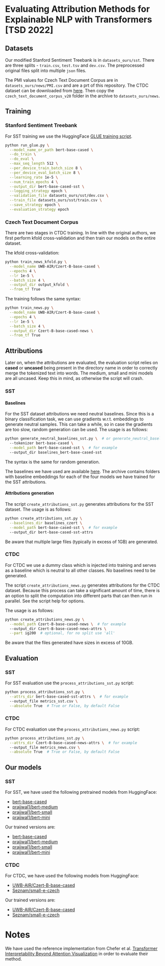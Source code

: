 # Evaluating Attribution Methods for Explainable NLP with Transformers [TSD 2022]

## Datasets

Our modified Stanford Sentiment Treebank is in <code>datasets_ours/sst</code>.
There are three splits - <code>train.csv</code>, <code>test.tsv</code> and <code>dev.csv</code>. The preprocessed original files split into multiple <code>json</code> files.

The PMI values for Czech Text Document Corpus are in <code>datasets_ours/news/PMI.csv</code> and are a prt of this repository.
The CTDC dataset can be downloaded from [here](http://ctdc.kiv.zcu.cz/).
Then copy the <code>czech_text_document_corpus_v20</code> folder in the archive to <code>datasets_ours/news</code>.

## Training
### Stanford Sentiment Treebank
For SST training we use the HuggingFace [GLUE training script](https://github.com/huggingface/transformers/tree/main/examples/pytorch/text-classification).
```bash
python run_glue.py \
  --model_name_or_path bert-base-cased \
  --do_train \
  --do_eval \
  --max_seq_length 512 \
  --per_device_train_batch_size 8 \
  --per_device_eval_batch_size 8 \
  --learning_rate 1e-5 \
  --num_train_epochs 4 \
  --output_dir bert-base-cased-sst \
  --logging_strategy epoch \
  --validation_file datasets_ours/sst/dev.csv \
  --train_file datasets_ours/sst/train.csv \
  --save_strategy epoch \
  --evaluation_strategy epoch
```
### Czech Text Document Corpus
There are two stages in CTDC training. In line with the original authors, we first perform kfold cross-validation and then train our models on the entire dataset.

The kfold cross-validation:
```bash
python train_news_kfold.py \
  --model_name UWB-AIR/Czert-B-base-cased \
  --epochs 4 \
  --lr 1e-5 \
  --batch_size 4 \
  --output_dir output_kfold \
  --from_tf True
```

The training follows the same syntax:
```bash
python train_news.py \
  --model_name UWB-AIR/Czert-B-base-cased \
  --epochs 4 \
  --lr 1e-5 \
  --batch_size 4 \
  --output_dir Czert-B-base-cased-news \
  --from_tf True
```

## Attributions

Later on, when the attributions are evaluated, the evaluation script relies on <b>cased</b> or <b>uncased</b> being present in the directory name
in order to correctly merge the tokenized text into words. The medium, small and mini models are all uncased. Keep this in mind, as otherwise the script will crash. 

### SST

#### Baselines
For the SST dataset attributions we need neutral baselines.
Since this is a binary classification task, we can use gradients w.r.t. embeddings to generate neutral samples.
This can take a while, so in case the gradients are too slow, random generation can be used.
The usage is as follows:
```bash
python generate_neutral_baselines_sst.py \  # or generate_neutral_baselines_random_sst.py
  --tokenizer bert-base-cased \
  --model_path bert-base-cased-sst \  # for example
  --output_dir baselines_bert-base-cased-sst
```

The syntax is the same for random generation.

The baselines we have used are available [here](https://drive.google.com/file/d/1264QRfPhWkm7_dx9hmRRXFRykdiTeKRp/view?usp=sharing). 
The archive contains folders with baseline embeddings for each of the four models we have trained 
for the SST attributions.

#### Attributions generation
The script <code>create_attributions_sst.py</code> generates attributions for the SST dataset.
The usage is as follows:
```bash
python create_attributions_sst.py \
  --baselines_dir baselines_czert \
  --model_path bert-base-cased-sst \  # for example
  --output_dir bert-base-cased-sst-attrs 
```

Be aware that multiple large files (typically in excess of 1GB) are generated.

### CTDC

For CTDC we use a dummy class which is injected into training and serves as a baseline which is neutral to all other classes.
No baselines need to be generated.

The script <code>create_attributions_news.py</code> generates attributions for the CTDC dataset.
Because this process can take a significant amount of time, there is an option to split the computation into different parts that can then run in parallel. See the script help for options.

The usage is as follows:
```bash
python create_attributions_news.py \
  --model_path Czert-B-base-cased-news \  # for example
  --output_dir Czert-B-base-cased-news-attrs \
  --part ig200  # optional, for no split use 'all'
```

Be aware that the files generated have sizes in excess of 10GB.

## Evaluation

### SST

For SST evaluation use the <code>process_attributions_sst.py</code> script:
```bash
python process_attributions_sst.py \
  --attrs_dir bert-base-cased-sst-attrs \  # for example
  --output_file metrics_sst.csv \
  --absolute True  # True or False, by default False
```

### CTDC

For CTDC evaluation use the <code>process_attributions_news.py</code> script:
```bash
python process_attributions_sst.py \
  --attrs_dir Czert-B-base-cased-news-attrs \  # for example
  --output_file metrics_news.csv \
  --absolute True  # True or False, by default False
```

## Our models

### SST

For SST, we have used the following pretrained models from HuggingFace:
* [bert-base-cased](https://huggingface.co/bert-base-cased)
* [prajjwal1/bert-medium](https://huggingface.co/prajjwal1/bert-medium)
* [prajjwal1/bert-small](https://huggingface.co/prajjwal1/bert-small)
* [prajjwal1/bert-mini](https://huggingface.co/prajjwal1/bert-mini)

Our trained versions are:
* [bert-base-cased](https://drive.google.com/file/d/10LiYqr8HL3Zhpy-k4izKlLh57ZjPz-w9/view?usp=sharing)
* [prajjwal1/bert-medium](https://drive.google.com/file/d/1YPwFFUn_Grm6zq18GPmnlRH9dZnfS1_s/view?usp=sharing)
* [prajjwal1/bert-small](https://drive.google.com/file/d/1v70e0ScMMfIZWyti4aS_ZTvNZEYk8s2M/view?usp=sharing)
* [prajjwal1/bert-mini](https://drive.google.com/file/d/1tvUx31QC6WAjhdCjy_ZMZ6h_iEnI1REz/view?usp=sharing)

### CTDC

For CTDC, we have used the following models from HuggingFace:
* [UWB-AIR/Czert-B-base-cased](https://huggingface.co/UWB-AIR/Czert-B-base-cased)
* [Seznam/small-e-czech](https://huggingface.co/Seznam/small-e-czech)

Our trained versions are:
* [UWB-AIR/Czert-B-base-cased](https://drive.google.com/file/d/19nGVbkb46XqqMy4Z7f3C881fTw8OgEKq/view?usp=sharing)
* [Seznam/small-e-czech](https://drive.google.com/file/d/1wdubynicCkcAXr_zZUEODIM6dZOm0OE-/view?usp=sharing)


# Notes

We have used the reference implementation from Chefer et al. [Transformer Interpretability Beyond Attention Visualization](https://github.com/hila-chefer/Transformer-Explainability) in order to evaluate their method.